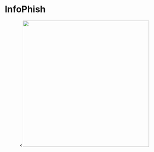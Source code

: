  # InfoPhish

<div style="text-align:center"><<img src="https://github.com/InfoPhish/InfoPhish/blob/master/Extras/infopathfuture.jpg" width="400"></div>
